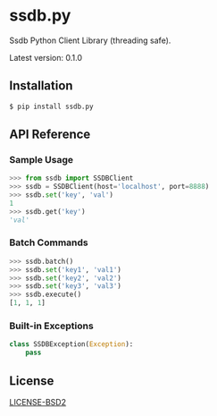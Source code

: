 ssdb.py
=======

Ssdb Python Client Library (threading safe).

Latest version: 0.1.0

Installation
------------

```bash
$ pip install ssdb.py
```

API Reference
-------------

### Sample Usage

```python
>>> from ssdb import SSDBClient
>>> ssdb = SSDBClient(host='localhost', port=8888)
>>> ssdb.set('key', 'val')
1
>>> ssdb.get('key')
'val'
```

### Batch Commands

```python
>>> ssdb.batch()
>>> ssdb.set('key1', 'val1')
>>> ssdb.set('key2', 'val2')
>>> ssdb.set('key3', 'val3')
>>> ssdb.execute()
[1, 1, 1]
```

### Built-in Exceptions

```python
class SSDBException(Exception):
    pass
```

License
-------

[LICENSE-BSD2](LICENSE-BSD2)
